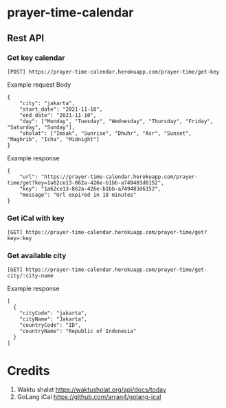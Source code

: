 # prayer-time-calendar

## Rest API

### Get key calendar
```
[POST] https://prayer-time-calendar.herokuapp.com/prayer-time/get-key
```
Example request Body
```
{
    "city": "jakarta",
    "start_date": "2021-11-10",
    "end_date": "2021-11-10",
    "day": ["Monday", "Tuesday", "Wednesday", "Thursday", "Friday", "Saturday", "Sunday"],
    "sholat": ["Imsak", "Sunrise", "Dhuhr", "Asr", "Sunset", "Maghrib", "Isha", "Midnight"]
}
```
Example response
```
{
    "url": "https://prayer-time-calendar.herokuapp.com/prayer-time/get?key=1a62ce13-862a-426e-b1bb-a749483d6152",
    "key": "1a62ce13-862a-426e-b1bb-a749483d6152",
    "message": "Url expired in 10 minutes"
}
```

### Get iCal with key
```
[GET] https://prayer-time-calendar.herokuapp.com/prayer-time/get?key=:key
```

### Get available city
```
[GET] https://prayer-time-calendar.herokuapp.com/prayer-time/get-city/:city-name
```
Example response
```
[
  {
    "cityCode": "jakarta",
    "cityName": "Jakarta",
    "countryCode": "ID",
    "countryName": "Republic of Indonesia"
  }
]
```

# Credits
1. Waktu shalat https://waktusholat.org/api/docs/today
2. GoLang iCal https://github.com/arran4/golang-ical
